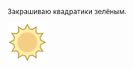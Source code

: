 Закрашиваю квадратики зелёным. 

<picture>
  <source srcset="img/night.png" media="(prefers-color-scheme: dark)">
  <img src="img/day.png" alt="">
</picture>